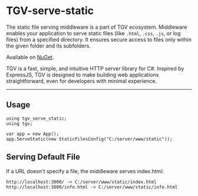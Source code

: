 # TGV-serve-static

The static file serving middleware is a part of TGV ecosystem. 
Middleware enables your application to serve static files
 (like `.html`, `.css`, `.js`, or log files) from a specified directory. 
It ensures secure access to files only within the given folder and its subfolders. 

Available on [NuGet](https://www.nuget.org/packages/tgv-serve-static/).

TGV is a fast, simple, and intuitive HTTP server library for C#. Inspired by ExpressJS, 
TGV is designed to make building web applications straightforward, 
even for developers with minimal experience. 

---

## **Usage**

```
using tgv_serve_static;
using tgv;

var app = new App();
app.ServeStatic(new StaticFilesConfig("C:/server/www/static"));
```

## Serving Default File
If a URL doesn't specify a file, the middleware serves index.html:

```
http://localhost:3000/ -> C:/server/www/static/index.html
http://localhost:3000/info.html -> C:/server/www/static/info.html
```
